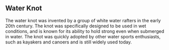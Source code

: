 ## Water Knot

The water knot was invented by a group of white water rafters in the early 20th century. The knot was specifically designed to be used in wet conditions, and is known for its ability to hold strong even when submerged in water. The knot was quickly adopted by other water sports enthusiasts, such as kayakers and canoers and is still widely used today.
